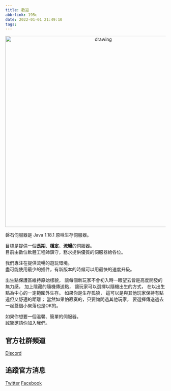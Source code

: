 ```yaml
---
title: 歡迎
abbrlink: 195c
date: 2022-01-01 21:49:10
tags:
---
```

<p align="center">
<img src="https://raw.githubusercontent.com/rock-mc/rock-mc.github.io/publish/images/2021-09-21_00.26.38.png" alt="drawing" style="vertical-align:middle" width="600"/>
</p>

磐石伺服器是 Java 1.18.1 原味生存伺服器。  

目標是提供一個**長期**、**穩定**、**流暢**的伺服器。  
目前由數位軟體工程師鎮守，務求提供優質的伺服器給各位。

我們專注在提供流暢的遊玩環境。  
盡可能使用最少的插件，有新版本的時候可以用最快的速度升級。  

出生點保護區維持原始樣貌，
讓每個新玩家不會初入時一眼望去皆是高度開發的無力感，
加上隱藏的隨機傳送點，
讓玩家可以選擇以隨機出生的方式，
在以出生點為中心的一定範圍外生存。
如果你是生存孤狼，
這可以是與其他玩家保持有點遠但又舒適的距離；
當然如果怕寂寞的，只要詢問過其他玩家，
要選擇傳送過去一起蓋個小聚落也是OK的。

如果你想要一個溫馨、簡單的伺服器。  
誠摯邀請你加入我們。

## 官方社群頻道
[Discord](https://discord.gg/mCFdwkChBG)

## 追蹤官方消息
[Twitter](https://twitter.com/rock_mc_server)
[Facebook](https://www.facebook.com/rock.mc.server)
